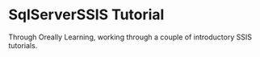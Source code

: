 # SqlServerSSIS Tutorial
Through Oreally Learning, working through a couple of introductory SSIS tutorials. 